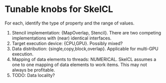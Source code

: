 # Tunable knobs for SkelCL

For each, identify the type of property and the range of values.

1. Stencil implementation: {MapOverlap, Stencil}. There are two
   competing implementations with (near) identical interfaces.
1. Target execution device: {CPU,GPU}. Possibly mixed?
1. Data distribution: {single,copy,block,overlap}. Applicable for
   multi-GPU execution.
1. Mapping of data elements to threads: NUMERICAL. SkelCL assumes a
   one to one mapping of data elements to work items. This may not
   always be profitable.
1. TODO: Data locality?
